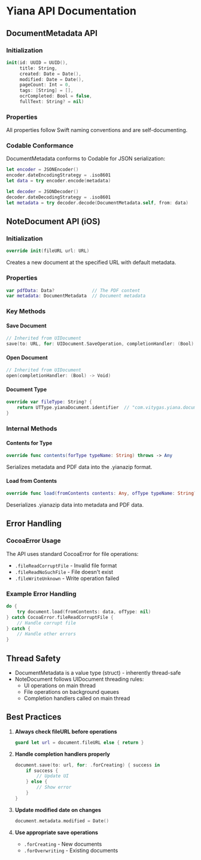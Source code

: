 # Yiana API Documentation

## DocumentMetadata API

### Initialization
```swift
init(id: UUID = UUID(),
     title: String,
     created: Date = Date(),
     modified: Date = Date(),
     pageCount: Int = 0,
     tags: [String] = [],
     ocrCompleted: Bool = false,
     fullText: String? = nil)
```

### Properties
All properties follow Swift naming conventions and are self-documenting.

### Codable Conformance
DocumentMetadata conforms to Codable for JSON serialization:
```swift
let encoder = JSONEncoder()
encoder.dateEncodingStrategy = .iso8601
let data = try encoder.encode(metadata)

let decoder = JSONDecoder()
decoder.dateDecodingStrategy = .iso8601
let metadata = try decoder.decode(DocumentMetadata.self, from: data)
```

## NoteDocument API (iOS)

### Initialization
```swift
override init(fileURL url: URL)
```
Creates a new document at the specified URL with default metadata.

### Properties
```swift
var pdfData: Data?              // The PDF content
var metadata: DocumentMetadata  // Document metadata
```

### Key Methods

#### Save Document
```swift
// Inherited from UIDocument
save(to: URL, for: UIDocument.SaveOperation, completionHandler: (Bool) -> Void)
```

#### Open Document
```swift
// Inherited from UIDocument
open(completionHandler: (Bool) -> Void)
```

#### Document Type
```swift
override var fileType: String? {
    return UTType.yianaDocument.identifier  // "com.vitygas.yiana.document"
}
```

### Internal Methods

#### Contents for Type
```swift
override func contents(forType typeName: String) throws -> Any
```
Serializes metadata and PDF data into the .yianazip format.

#### Load from Contents
```swift
override func load(fromContents contents: Any, ofType typeName: String?) throws
```
Deserializes .yianazip data into metadata and PDF data.

## Error Handling

### CocoaError Usage
The API uses standard CocoaError for file operations:
- `.fileReadCorruptFile` - Invalid file format
- `.fileReadNoSuchFile` - File doesn't exist
- `.fileWriteUnknown` - Write operation failed

### Example Error Handling
```swift
do {
    try document.load(fromContents: data, ofType: nil)
} catch CocoaError.fileReadCorruptFile {
    // Handle corrupt file
} catch {
    // Handle other errors
}
```

## Thread Safety

- DocumentMetadata is a value type (struct) - inherently thread-safe
- NoteDocument follows UIDocument threading rules:
  - UI operations on main thread
  - File operations on background queues
  - Completion handlers called on main thread

## Best Practices

1. **Always check fileURL before operations**
   ```swift
   guard let url = document.fileURL else { return }
   ```

2. **Handle completion handlers properly**
   ```swift
   document.save(to: url, for: .forCreating) { success in
       if success {
           // Update UI
       } else {
           // Show error
       }
   }
   ```

3. **Update modified date on changes**
   ```swift
   document.metadata.modified = Date()
   ```

4. **Use appropriate save operations**
   - `.forCreating` - New documents
   - `.forOverwriting` - Existing documents